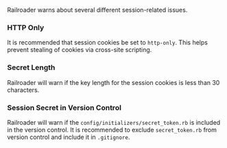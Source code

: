Railroader warns about several different session-related issues.

### HTTP Only

It is recommended that session cookies be set to `http-only`. This helps prevent stealing of cookies via cross-site scripting.

### Secret Length

Railroader will warn if the key length for the session cookies is less than 30 characters.

### Session Secret in Version Control

Railroader will warn if the `config/initializers/secret_token.rb` is included in the version control. It is recommended to exclude `secret_token.rb` from version control and include it in `.gitignore`.
